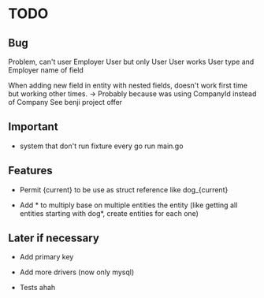 # TODO

## Bug

Problem, can't user Employer User but only User User works
User type and Employer name of field

When adding new field in entity with nested fields, doesn't work first time but working other times.
 -> Probably because was using CompanyId instead of Company
See benji project offer

## Important

- system that don't run fixture every go run main.go

## Features

- Permit {current} to be use as struct reference like dog_{current}

- Add * to multiply base on multiple entities the entity (like getting all entities starting with dog*, create entities for each one)

## Later if necessary

- Add primary key

- Add more drivers (now only mysql)

- Tests ahah